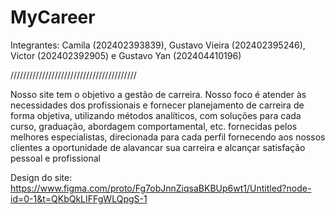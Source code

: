 # MyCareer
Integrantes: Camila (202402393839), Gustavo Vieira (202402395246), Victor (202402392905) e Gustavo Yan (202404410196)

////////////////////////////////////////

Nosso site tem o objetivo a gestão de carreira. Nosso foco é atender às necessidades dos profissionais e fornecer planejamento de carreira de forma objetiva, utilizando métodos analíticos, com soluções para cada curso, graduação, abordagem comportamental, etc. fornecidas pelos melhores especialistas, direcionada para cada perfil fornecendo aos nossos clientes a oportunidade de alavancar sua carreira e alcançar satisfação pessoal e profissional

Design do site: https://www.figma.com/proto/Fg7obJnnZiqsaBKBUp6wt1/Untitled?node-id=0-1&t=QKbQkLIFFgWLQpgS-1
